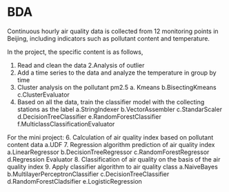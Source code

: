 # BDA
Continuous hourly air quality data is collected from 12 monitoring points in Beijing, including indicators such as pollutant content and temperature.

In the project, the specific content is as follows,
1. Read and clean the data
2.Analysis of outlier
3. Add a time series to the data and analyze the temperature in group by time
4. Cluster analysis on the pollutant pm2.5
a. Kmeans
b.BisectingKmeans
c.ClusterEvaluator
5. Based on all the data, train the classifier model with the collecting stations as the label
a.StringIndexer
b.VectorAssembler
c.StandarScaler
d.DecisionTreeClassifier
e.RandomForestClassifier
f.MulticlassClassificationEvaluator

For the mini project:
6. Calculation of air quality index based on pollutant content data
a.UDF
7. Regression algorithm prediction of air quality index
a.LinearRegressor
b.DecisionTreeRegressor
c.RandomForestRegressor
d.Regression Evaluator
8. Classification of air quality on the basis of the air quality index
9. Apply classifier algorithm to air quality class
a.NaiveBayes
b.MultilayerPerceptronClassifier
c.DecisionTreeClassifier
d.RandomForestCladsifier
e.LogisticRegression
